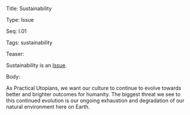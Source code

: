 Title:  Sustainability

Type:   Issue

Seq:    I.01

Tags:   sustainability

Teaser: 
 
Sustainability is an [Issue](../issues/index.html).


Body:   
 
As Practical Utopians, we want our culture to continue to evolve towards better and brighter outcomes for humanity. The biggest threat we see to this continued evolution is our ongoing exhaustion and degradation of our natural environment here on Earth.


